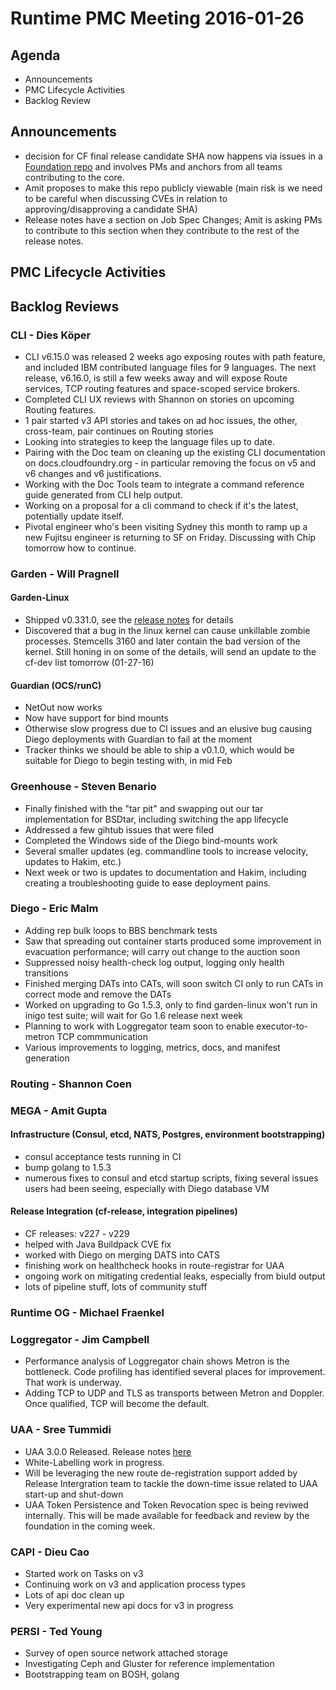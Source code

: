 # Runtime PMC Meeting 2016-01-26

## Agenda
* Announcements
* PMC Lifecycle Activities
* Backlog Review

## Announcements
- decision for CF final release candidate SHA now happens via issues in a [Foundation repo](https://github.com/cloudfoundry/cf-final-release-election) and involves PMs and anchors from all teams contributing to the core.
- Amit proposes to make this repo publicly viewable (main risk is we need to be careful when discussing CVEs in relation to approving/disapproving a candidate SHA)
- Release notes have a section on Job Spec Changes; Amit is asking PMs to contribute to this section when they contribute to the rest of the release notes.

## PMC Lifecycle Activities

## Backlog Reviews

### CLI - Dies Köper
- CLI v6.15.0 was released 2 weeks ago exposing routes with path feature, and included IBM contributed language files for 9 languages. The next release, v6.16.0, is still a few weeks away and will expose Route services, TCP routing features and space-scoped service brokers.
- Completed CLI UX reviews with Shannon on stories on upcoming Routing features.
- 1 pair started v3 API stories and takes on ad hoc issues, the other, cross-team, pair continues on Routing stories 
- Looking into strategies to keep the language files up to date.
- Pairing with the Doc team on cleaning up the existing CLI documentation on docs.cloudfoundry.org - in particular removing the focus on v5 and v6 changes and v6 justifications.
- Working with the Doc Tools team to integrate a command reference guide generated from CLI help output.
- Working on a proposal for a cli command to check if it's the latest, potentially update itself.
- Pivotal engineer who's been visiting Sydney this month to ramp up a new Fujitsu engineer is returning to SF on Friday. Discussing with Chip tomorrow how to continue.

### Garden - Will Pragnell

#### Garden-Linux

- Shipped v0.331.0, see the [release notes](https://github.com/cloudfoundry-incubator/garden-linux-release/releases/tag/v0.331.0) for details
- Discovered that a bug in the linux kernel can cause unkillable zombie processes. Stemcells 3160 and later contain the bad version of the kernel. Still honing in on some of the details, will send an update to the cf-dev list tomorrow (01-27-16)

#### Guardian (OCS/runC)

- NetOut now works
- Now have support for bind mounts
- Otherwise slow progress due to CI issues and an elusive bug causing Diego deployments with Guardian to fail at the moment
- Tracker thinks we should be able to ship a v0.1.0, which would be suitable for Diego to begin testing with, in mid Feb

### Greenhouse - Steven Benario

- Finally finished with the "tar pit" and swapping out our tar implementation for BSDtar, including switching the app lifecycle
- Addressed a few gihtub issues that were filed
- Completed the Windows side of the Diego bind-mounts work
- Several smaller updates (eg. commandline tools to increase velocity, updates to Hakim, etc.)
- Next week or two is updates to documentation and Hakim, including creating a troubleshooting guide to ease deployment pains.

### Diego - Eric Malm

- Adding rep bulk loops to BBS benchmark tests
- Saw that spreading out container starts produced some improvement in evacuation performance; will carry out change to the auction soon
- Suppressed noisy health-check log output, logging only health transitions
- Finished merging DATs into CATs, will soon switch CI only to run CATs in correct mode and remove the DATs
- Worked on upgrading to Go 1.5.3, only to find garden-linux won't run in inigo test suite; will wait for Go 1.6 release next week
- Planning to work with Loggregator team soon to enable executor-to-metron TCP commmunication
- Various improvements to logging, metrics, docs, and manifest generation


### Routing - Shannon Coen

### MEGA - Amit Gupta

#### Infrastructure (Consul, etcd, NATS, Postgres, environment bootstrapping)
- consul acceptance tests running in CI
- bump golang to 1.5.3
- numerous fixes to consul and etcd startup scripts, fixing several issues users had been seeing, especially with Diego database VM

#### Release Integration (cf-release, integration pipelines)
- CF releases: v227 - v229
- helped with Java Buildpack CVE fix
- worked with Diego on merging DATS into CATS
- finishing work on healthcheck hooks in route-registrar for UAA
- ongoing work on mitigating credential leaks, especially from biuld output
- lots of pipeline stuff, lots of community stuff

### Runtime OG - Michael Fraenkel

### Loggregator - Jim Campbell
- Performance analysis of Loggregator chain shows Metron is the bottleneck. Code profiling has identified several places for improvement. That work is underway.
- Adding TCP to UDP and TLS as transports between Metron and Doppler. Once qualified, TCP will become the default.

### UAA - Sree Tummidi

- UAA 3.0.0 Released. Release notes [here](https://github.com/cloudfoundry/uaa/releases/tag/3.0.0)
- White-Labelling work in progress. 
- Will be leveraging the new route de-registration support added by Release Intergration team to tackle the down-time issue related to 
  UAA start-up and shut-down
- UAA Token Persistence and Token Revocation spec is being reviwed internally. This will be made available for feedback and review by the foundation in the coming week.

### CAPI - Dieu Cao
- Started work on Tasks on v3
- Continuing work on v3 and application process types
- Lots of api doc clean up
- Very experimental new api docs for v3 in progress

### PERSI - Ted Young
- Survey of open source network attached storage
- Investigating Ceph and Gluster for reference implementation
- Bootstrapping team on BOSH, golang
